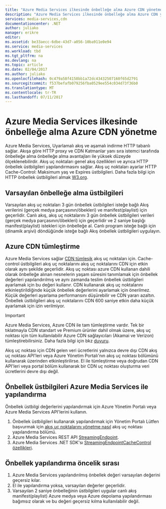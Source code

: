 ```yaml
---
title: "Azure Media Services ilkesinde önbelleğe alma Azure CDN yönetme | Microsoft Docs"
description: "Azure Media Services ilkesinde önbelleğe alma Azure CDN yönetmeyi öğrenin."
services: media-services,cdn
documentationcenter: .NET
author: juliako
manager: erikre
editor: 
ms.assetid: be33aecc-6dbe-43d7-a056-10ba911e0e94
ms.service: media-services
ms.workload: tbd
ms.tgt_pltfrm: na
ms.devlang: na
ms.topic: article
ms.date: 02/04/2017
ms.author: juliako
ms.openlocfilehash: 0c479a58f4158bb1a72dc43432507160f65d2791
ms.sourcegitcommit: f537befafb079256fba0529ee554c034d73f36b0
ms.translationtype: MT
ms.contentlocale: tr-TR
ms.lasthandoff: 07/11/2017
---
```

# <a name="manage-azure-cdn-caching-policy-in-azure-media-services"></a>Azure Media Services ilkesinde önbelleğe alma Azure CDN yönetme
Azure Media Services, Uyarlamalı akış ve aşamalı indirme HTTP tabanlı sağlar. Akışa göre HTTP proxy ve CDN Katmanlar yanı sıra istemci tarafında önbelleğe alma önbelleğe alma avantajları ile yüksek düzeyde ölçeklenebilirdir. Akış uç noktaları genel akış özellikleri ve ayrıca HTTP önbellek üstbilgileri yapılandırmasını sağlar. Akış uç noktaları ayarlar HTTP Cache-Control: Maksimum yaş ve Expires üstbilgileri. Daha fazla bilgi için HTTP önbellek üstbilgileri almak [W3.org](http://www.w3.org/Protocols/rfc2616/rfc2616-sec13.html).

## <a name="default-caching-headers"></a>Varsayılan önbelleğe alma üstbilgileri
Varsayılan akış uç noktaları 3 gün önbellek üstbilgileri isteğe bağlı Akış verilerini (gerçek medya parçasının/öbekleri) ve manifest(playlist) için geçerlidir. Canlı akış, akış uç noktalarını 3 gün önbellek üstbilgileri verileri (gerçek medya parçasının/öbekleri) için geçerlidir ve 2 saniye başlığı manifest(playlist) istekleri için önbelleğe al. Canlı program isteğe bağlı için (dinamik arşivi) döndüğünde isteğe bağlı Akış önbellek üstbilgileri uygulayın.

## <a name="azure-cdn-integration"></a>Azure CDN tümleştirme
Azure Media Services sağlar [CDN tümleşik](https://azure.microsoft.com/updates/azure-media-services-now-fully-integrated-with-azure-cdn/) akış uç noktaları için. Cache-control üstbilgileri akış uç noktalarını akış uç noktalarını CDN için etkin olarak aynı şekilde geçerlidir. Akış uç noktası azure CDN kullanan dahili olarak önbelleğe alınan nesnelerin yaşam süresini tanımlamak için önbellek değerleri yapılandırılmış ve aynı zamanda teslim önbellek üstbilgileri ayarlamak için bu değeri kullanır. CDN kullanarak akış uç noktalarını etkinleştirildiğinde küçük önbellek değerlerini ayarlamak için önerilmez. Küçük değerleri ayarlama performansını düşürebilir ve CDN yararı azaltın. Önbellek üstbilgileri akış uç noktalarını CDN 600 saniye etkin daha küçük ayarlamak için izin verilmiyor.

> [!IMPORTANT]
>Azure Media Services, Azure CDN ile tam tümleştirme vardır. Tek bir tıklatmayla CDN standart ve Premium ürünler dahil olmak üzere, akış uç noktası için tüm kullanılabilir Azure CDN sağlayıcıları (Akamai ve Verizon) tümleştirebilirsiniz. Daha fazla bilgi için bkz [duyuru](https://azure.microsoft.com/blog/standardstreamingendpoint/).
> 
> Akış uç noktası için CDN gelen veri ücretlerini yalnızca devre dışı CDN akış uç noktası API'leri veya Azure Yönetim Portalı'nın akış uç noktası bölümünü kullanarak üzerinden etkinleştirilirse. El ile tümleştirme veya doğrudan CDN API'leri veya portal bölüm kullanarak bir CDN uç noktası oluşturma veri ücretlerini devre dışı değil.

## <a name="configuring-cache-headers-with-azure-media-services"></a>Önbellek üstbilgileri Azure Media Services ile yapılandırma
Önbellek üstbilgi değerlerini yapılandırmak için Azure Yönetim Portalı veya Azure Media Services API'lerini kullanın.

1. Önbellek üstbilgileri kullanarak yapılandırmak için Yönetim Portalı Lütfen başvurmak için [akış uç noktalarını yönetme nasıl](../media-services/media-services-portal-manage-streaming-endpoints.md) akış uç noktası yapılandırma bölümü.
2. Azure Media Services REST API [StreamingEndpoint](https://msdn.microsoft.com/library/azure/dn783468.aspx#StreamingEndpointCacheControl).
3. Azure Media Services .NET SDK'sı [StreamingEndpointCacheControl özellikleri](http://go.microsoft.com/fwlink/?LinkId=615302).

## <a name="cache-configuration-precedence-order"></a>Önbellek yapılandırma öncelik sırası
1. Azure Media Services yapılandırılmış önbellek değeri varsayılan değerini geçersiz kılar.
2. El ile yapılandırma yoksa, varsayılan değerler geçerlidir.
3. Varsayılan 2 saniye önbelleğinin üstbilgileri uygular canlı akış manifest(playlist) Azure medya veya Azure depolama yapılandırması bağımsız olarak ve bu değeri geçersiz kılma kullanılabilir değil.

